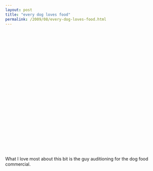 ```yaml
---
layout: post
title: "every dog loves food"
permalink: /2009/08/every-dog-loves-food.html
---
```


<p><object height="385" width="480">
  <param name="movie" value="http://www.youtube.com/v/ENu_06t9xl4">
  <param name="quality" value="high">
  <param name="wmode" value="transparent">
  <param name="allowscriptaccess" value="never">
  <param name="allowFullScreen" value="true">
  <embed allowfullscreen="true" allowscriptaccess="never" height="385" quality="high" src="https://www.youtube.com/v/ENu_06t9xl4" type="application/x-shockwave-flash" width="480" wmode="transparent">
</object></p>

<p>What I love most about this bit is the guy auditioning for the dog food commercial.</p>



